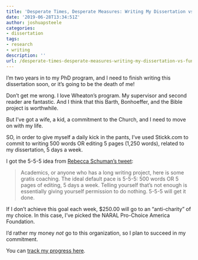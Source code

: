 ```yaml
---
title: 'Desperate Times, Desperate Measures: Writing My Dissertation vs. Funding Abortion'
date: '2019-06-28T13:34:51Z'
author: joshuapsteele
categories:
- dissertation
tags:
- research
- writing
description: ''
url: /desperate-times-desperate-measures-writing-my-dissertation-vs-funding-abortion/
---
```

I’m two years in to my PhD program, and I need to finish writing this dissertation soon, or it’s going to be the death of me!

Don’t get me wrong. I love Wheaton’s program. My supervisor and second reader are fantastic. And I think that this Barth, Bonhoeffer, and the Bible project is worthwhile.

But I’ve got a wife, a kid, a commitment to the Church, and I need to move on with my life.

SO, in order to give myself a daily kick in the pants, I’ve used Stickk.com to commit to writing 500 words OR editing 5 pages (1,250 words), related to my dissertation, 5 days a week.

I got the 5-5-5 idea from [Rebecca Schuman’s tweet](https://twitter.com/pankisseskafka/status/1002981118482763777):

> Academics, or anyone who has a long writing project, here is some gratis coaching. The ideal default pace is 5-5-5: 500 words OR 5 pages of editing, 5 days a week. Telling yourself that’s not enough is essentially giving yourself permission to do nothing. 5-5-5 will get it done.

If I don’t achieve this goal each week, $250.00 will go to an “anti-charity” of my choice. In this case, I’ve picked the NARAL Pro-Choice America Foundation.

I’d rather my money *not* go to this organization, so I plan to succeed in my commitment.

You can [track my progress here](https://t.co/Rc5Z8JW9ct).
